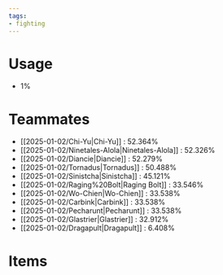 ```yaml
---
tags:
- fighting
---
```

# Usage
- 1%
# Teammates
- [[2025-01-02/Chi-Yu|Chi-Yu]] : 52.364%
- [[2025-01-02/Ninetales-Alola|Ninetales-Alola]] : 52.326%
- [[2025-01-02/Diancie|Diancie]] : 52.279%
- [[2025-01-02/Tornadus|Tornadus]] : 50.488%
- [[2025-01-02/Sinistcha|Sinistcha]] : 45.121%
- [[2025-01-02/Raging%20Bolt|Raging Bolt]] : 33.546%
- [[2025-01-02/Wo-Chien|Wo-Chien]] : 33.538%
- [[2025-01-02/Carbink|Carbink]] : 33.538%
- [[2025-01-02/Pecharunt|Pecharunt]] : 33.538%
- [[2025-01-02/Glastrier|Glastrier]] : 32.912%
- [[2025-01-02/Dragapult|Dragapult]] : 6.408%
# Items